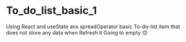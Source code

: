 # To_do_list_basic_1
Using React and useState ans spreadOperator basic To-do-list item that does not store any data when Refresh it Going to empty 😊
